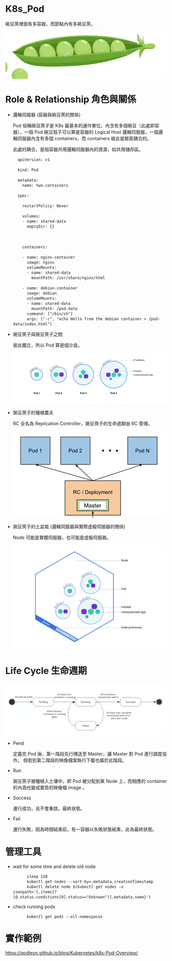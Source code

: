# K8s_Pod
碗豆莢裡面有多容器，而節點內有多碗豆莢。

![pod](https://raw.githubusercontent.com/QueenieCplusplus/K8s_Pod/master/Pod.png)

# Role & Relationship 角色與關係

* 邏輯伺服器 (容器與碗豆莢的關係)

    Pod 俗稱碗豆莢子是 K8s 最基本的運作單位，內含有多個碗豆（此處即容器），一個 Pod 碗豆殼子可以算是容器的 Logical Host 邏輯伺服器，一個邏輯伺服器內含有多個 containers，而 containers 彼此是緊密耦合的。

    此處的耦合，是指容器共用邏輯伺服器內的資源，如共用儲存區。
    
        apiVersion: v1
        
        kind: Pod
        
        metadata:
          name: two-containers
          
        spec:

          restartPolicy: Never

          volumes:
          - name: shared-data
            emptyDir: {}

          
          
          containers:

          - name: nginx-container
            image: nginx
            volumeMounts:
            - name: shared-data
              mountPath: /usr/share/nginx/html

          - name: debian-container
            image: debian
            volumeMounts:
            - name: shared-data
              mountPath: /pod-data
            command: ["/bin/sh"]
            args: ["-c", "echo Hello from the debian container > /pod-data/index.html"]



* 豌豆莢子與豌豆莢子之間

    彼此獨立，所以 Pod 算是個沙盒。
    
    ![pod and pod](https://raw.githubusercontent.com/QueenieCplusplus/K8s_Pod/master/Pod_k8s.png)
    
* 豌豆莢子的種植農夫

   RC 全名為 Replication Controller，豌豆莢子的生命週期由 RC 管理。
   
   ![rc](https://raw.githubusercontent.com/QueenieCplusplus/K8s_Pod/master/RC.png)

* 豌豆莢子的土盆栽 (邏輯伺服器與實際虛擬伺服器的關係)

    Node 可能是實體伺服器，也可能是虛擬伺服器。
    
    ![node](https://raw.githubusercontent.com/QueenieCplusplus/K8s_Pod/master/Node_k8s.png)

# Life Cycle 生命週期

![pod life cycle](https://raw.githubusercontent.com/QueenieCplusplus/K8s_Pod/master/Life%20Cycle.png)

* Pend

  定義完 Pod 後，第一階段先行傳送至 Master，讓 Master 對 Pod 進行調度協作。
  倘若到第二階段的映像檔案執行下載也屬於此階段。

* Run 

  豌豆莢子被種植入土壤中，即 Pod 被分配到某 Node 上，而相應的 container 的內涵也變成實質的映像檔 image 。

* Success

  運行成功，且不會重啟，最終狀態。

* Fail

  運行失敗，因為時間結束前，有一容器以失敗狀態結束，此為最終狀態。
  
# 管理工具

* wait for some time and delete old node

            sleep 120
            kubectl get nodes --sort-by=.metadata.creationTimestamp
            kubectl delete node $(kubectl get nodes -o jsonpath='{.items[?(@.status.conditions[0].status=="Unknown")].metadata.name}')

* check running pods

            kubectl get pods --all-namespaces


# 實作範例

  https://godleon.github.io/blog/Kubernetes/k8s-Pod-Overview/
